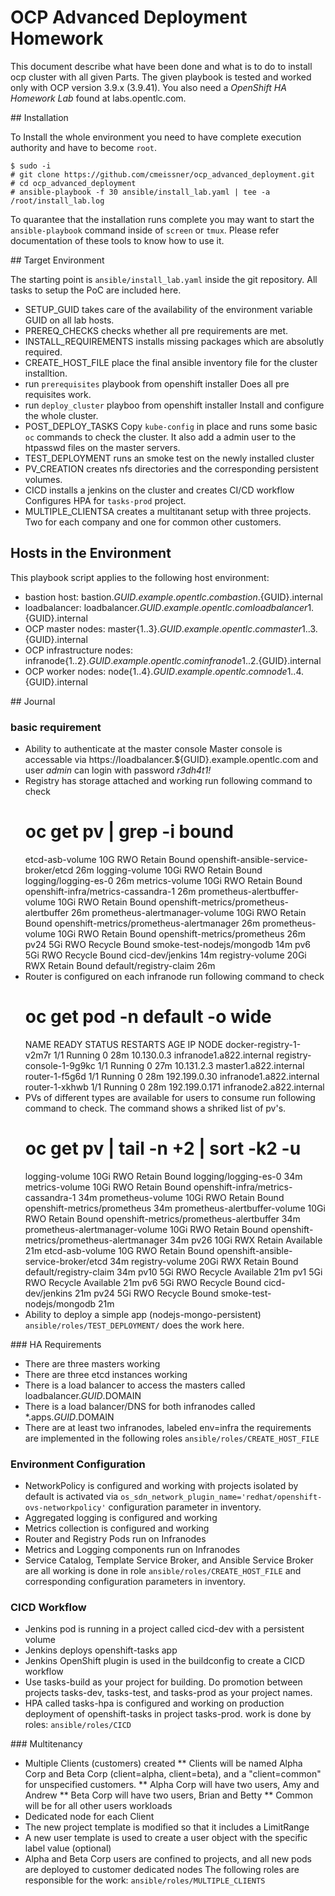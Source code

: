 # OCP Advanced Deployment Homework

This document describe what have been done and what is to do to install ocp cluster with all given Parts.
The given playbook is tested and worked only with OCP version 3.9.x (3.9.41). You also need a *OpenShift HA Homework Lab* found at labs.opentlc.com.

## Installation

To Install the whole environment you need to have complete execution authority and have to become ```root```.

    $ sudo -i
    # git clone https://github.com/cmeissner/ocp_advanced_deployment.git
    # cd ocp_advanced_deployment
    # ansible-playbook -f 30 ansible/install_lab.yaml | tee -a /root/install_lab.log

To quarantee that the installation runs complete you may want to start the ```ansible-playbook``` command inside of ```screen``` or ```tmux```. Please refer documentation of these tools to know how to use it.

## Target Environment

The starting point is ```ansible/install_lab.yaml``` inside the git repository. All tasks to setup the PoC are included here.

* SETUP_GUID
  takes care of the availability of the environment variable GUID on all lab hosts.
* PREREQ_CHECKS
  checks whether all pre requirements are met.
* INSTALL_REQUIREMENTS
  installs missing packages which are absolutly required.
* CREATE_HOST_FILE
  place the final ansible inventory file for the cluster installtion.
* run ```prerequisites``` playbook from openshift installer
  Does all pre requisites work.
* run ```deploy_cluster``` playboo from openshift installer
  Install and configure the whole cluster.
* POST_DEPLOY_TASKS
  Copy ```kube-config``` in place and runs some basic ```oc``` commands to check the cluster.
  It also add a admin user to the htpasswd files on the master servers.
* TEST_DEPLOYMENT
  runs an smoke test on the newly installed cluster
* PV_CREATION
  creates nfs directories and the corresponding persistent volumes.
* CICD
  installs a jenkins on the cluster and creates CI/CD workflow
  Configures HPA for ```tasks-prod``` project.
* MULTIPLE_CLIENTSA
  creates a multitanant setup with three projects. Two for each company and one for common other customers.

## Hosts in the Environment

This playbook script applies to the following host environment:

* bastion host:
  bastion.${GUID}.example.opentlc.com
  bastion.${GUID}.internal
* loadbalancer:
  loadbalancer.${GUID}.example.opentlc.com
  loadbalancer1.${GUID}.internal
* OCP master nodes:
  master{1..3}.${GUID}.example.opentlc.com
  master{1..3}.${GUID}.internal
* OCP infrastructure nodes:
  infranode{1..2}.${GUID}.example.opentlc.com
  infranode{1..2}.${GUID}.internal
* OCP worker nodes:
  node{1..4}.${GUID}.example.opentlc.com
  node{1..4}.${GUID}.internal

## Journal

### basic requirement

* Ability to authenticate at the master console
  Master console is accessable via https://loadbalancer.${GUID}.example.opentlc.com and user *admin* can login with password *r3dh4t1!*
* Registry has storage attached and working
  run following command to check
    # oc get pv | grep -i bound
    etcd-asb-volume                  10G        RWO            Retain           Bound       openshift-ansible-service-broker/etcd                                26m
    logging-volume                   10Gi       RWO            Retain           Bound       logging/logging-es-0                                                 26m
    metrics-volume                   10Gi       RWO            Retain           Bound       openshift-infra/metrics-cassandra-1                                  26m
    prometheus-alertbuffer-volume    10Gi       RWO            Retain           Bound       openshift-metrics/prometheus-alertbuffer                             26m
    prometheus-alertmanager-volume   10Gi       RWO            Retain           Bound       openshift-metrics/prometheus-alertmanager                            26m
    prometheus-volume                10Gi       RWO            Retain           Bound       openshift-metrics/prometheus                                         26m
    pv24                             5Gi        RWO            Recycle          Bound       smoke-test-nodejs/mongodb                                            14m
    pv6                              5Gi        RWO            Recycle          Bound       cicd-dev/jenkins                                                     14m
    registry-volume                  20Gi       RWX            Retain           Bound       default/registry-claim                                               26m
* Router is configured on each infranode
  run following command to check
    # oc get pod -n default -o wide
    NAME                       READY     STATUS    RESTARTS   AGE       IP              NODE
    docker-registry-1-v2m7r    1/1       Running   0          28m       10.130.0.3      infranode1.a822.internal
    registry-console-1-9g9kc   1/1       Running   0          27m       10.131.2.3      master1.a822.internal
    router-1-f5g6d             1/1       Running   0          28m       192.199.0.30    infranode1.a822.internal
    router-1-xkhwb             1/1       Running   0          28m       192.199.0.171   infranode2.a822.internal
* PVs of different types are available for users to consume
  run following command to check. The command shows a shriked list of pv's.
    # oc get pv | tail -n +2 | sort -k2 -u
    logging-volume                   10Gi       RWO            Retain           Bound       logging/logging-es-0                                                 34m
    metrics-volume                   10Gi       RWO            Retain           Bound       openshift-infra/metrics-cassandra-1                                  34m
    prometheus-volume                10Gi       RWO            Retain           Bound       openshift-metrics/prometheus                                         34m
    prometheus-alertbuffer-volume    10Gi       RWO            Retain           Bound       openshift-metrics/prometheus-alertbuffer                             34m
    prometheus-alertmanager-volume   10Gi       RWO            Retain           Bound       openshift-metrics/prometheus-alertmanager                            34m
    pv26                             10Gi       RWX            Retain           Available                                                                        21m
    etcd-asb-volume                  10G        RWO            Retain           Bound       openshift-ansible-service-broker/etcd                                34m
    registry-volume                  20Gi       RWX            Retain           Bound       default/registry-claim                                               34m
    pv10                             5Gi        RWO            Recycle          Available                                                                        21m
    pv1                              5Gi        RWO            Recycle          Available                                                                        21m
    pv6                              5Gi        RWO            Recycle          Bound       cicd-dev/jenkins                                                     21m
    pv24                             5Gi        RWO            Recycle          Bound       smoke-test-nodejs/mongodb                                            21m
* Ability to deploy a simple app (nodejs-mongo-persistent)
  ```ansible/roles/TEST_DEPLOYMENT/``` does the work here.

### HA Requirements

* There are three masters working
* There are three etcd instances working
* There is a load balancer to access the masters called loadbalancer.$GUID.$DOMAIN
* There is a load balancer/DNS for both infranodes called *.apps.$GUID.$DOMAIN
* There are at least two infranodes, labeled env=infra
  the requirements are implemented in the following roles
  ```ansible/roles/CREATE_HOST_FILE```

### Environment Configuration

* NetworkPolicy is configured and working with projects isolated by default
  is activated via ```os_sdn_network_plugin_name='redhat/openshift-ovs-networkpolicy'``` configuration parameter in inventory.
* Aggregated logging is configured and working
* Metrics collection is configured and working
* Router and Registry Pods run on Infranodes
* Metrics and Logging components run on Infranodes
* Service Catalog, Template Service Broker, and Ansible Service Broker are all working
  is done in role ```ansible/roles/CREATE_HOST_FILE``` and corresponding configuration parameters in inventory.

### CICD Workflow

* Jenkins pod is running in a project called cicd-dev with a persistent volume
* Jenkins deploys openshift-tasks app
* Jenkins OpenShift plugin is used in the buildconfig to create a CICD workflow
* Use tasks-build as your project for building. Do promotion between projects tasks-dev, tasks-test, and tasks-prod as your project names.
* HPA called tasks-hpa is configured and working on production deployment of openshift-tasks in project tasks-prod.
  work is done by roles:
  ```ansible/roles/CICD```

### Multitenancy

* Multiple Clients (customers) created
** Clients will be named Alpha Corp and Beta Corp (client=alpha, client=beta), and a "client=common" for unspecified customers.
** Alpha Corp will have two users, Amy and Andrew
** Beta Corp will have two users, Brian and Betty
** Common will be for all other users workloads
* Dedicated node for each Client
* The new project template is modified so that it includes a LimitRange
* A new user template is used to create a user object with the specific label value (optional)
* Alpha and Beta Corp users are confined to projects, and all new pods are deployed to customer dedicated nodes
  The following roles are responsible for the work:
  ```ansible/roles/MULTIPLE_CLIENTS```



